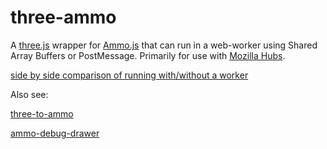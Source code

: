 # three-ammo

A [three.js](https://github.com/mrdoob/three.js/) wrapper for [Ammo.js](https://github.com/kripken/ammo.js/) that can run in a web-worker using Shared Array Buffers or PostMessage. Primarily for use with [Mozilla Hubs](https://github.com/mozilla/hubs).

[side by side comparison of running with/without a worker](https://twitter.com/i/status/1218263836303581184)

Also see:

[three-to-ammo](https://github.com/InfiniteLee/three-to-ammo)

[ammo-debug-drawer](https://github.com/InfiniteLee/ammo-debug-drawer)
